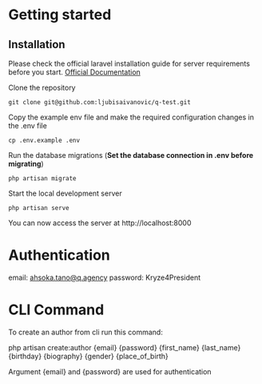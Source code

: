 
# Getting started

## Installation

Please check the official laravel installation guide for server requirements before you start. [Official Documentation](https://laravel.com/docs/9.x/installation)


Clone the repository

    git clone git@github.com:ljubisaivanovic/q-test.git


Copy the example env file and make the required configuration changes in the .env file

    cp .env.example .env

Run the database migrations (**Set the database connection in .env before migrating**)

    php artisan migrate

Start the local development server

    php artisan serve

You can now access the server at http://localhost:8000


 
# Authentication
 
email: ahsoka.tano@q.agency
password: Kryze4President


# CLI Command

 To create an author from cli run this command: 
 
 php artisan create:author {email} {password} {first_name} {last_name} {birthday} {biography} {gender} {place_of_birth}

 Argument {email} and {password} are used for authentication


